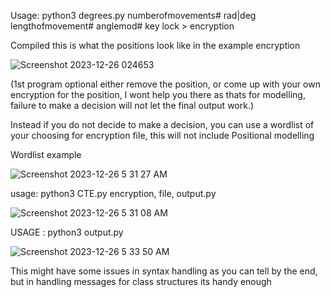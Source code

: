 Usage: python3 degrees.py numberofmovements# rad|deg lengthofmovement# anglemod# key lock > encryption 

Compiled this is what the positions look like in the example encryption

![Screenshot 2023-12-26 024653](https://github.com/777388/BlackEarth/assets/96343159/57f4bd35-4149-4c9b-9726-7e09c1e7ac32)


(1st program optional either remove the position, or come up with your own encryption for the position, I wont help you there as thats for modelling, failure to make a decision will not let the final output work.)

Instead if you do not decide to make a decision, you can use a wordlist of your choosing for encryption file, this will not include Positional modelling

Wordlist example 

![Screenshot 2023-12-26 5 31 27 AM](https://github.com/777388/BlackEarth/assets/96343159/6a752110-beb3-4170-8c8d-a4ba263c436c)


usage: python3 CTE.py encryption, file, output.py

![Screenshot 2023-12-26 5 31 08 AM](https://github.com/777388/BlackEarth/assets/96343159/9a19961d-9db7-474d-aef5-5e1ff0a17649)


USAGE : python3 output.py

![Screenshot 2023-12-26 5 33 50 AM](https://github.com/777388/BlackEarth/assets/96343159/d23c498d-7360-42ac-aa6d-eaa7c1dc0f9c)

This might have some issues in syntax handling as you can tell by the end, but in handling messages for class structures its handy enough


